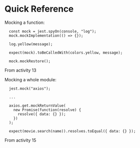 Quick Reference
===============

Mocking a function:

      const mock = jest.spyOn(console, "log");
      mock.mockImplementation(() => {});

      log.yellow(message);

      expect(mock).toBeCalledWith(colors.yellow, message);

      mock.mockRestore();

From activity 13

Mocking a whole module:

      jest.mock("axios");

      ...

      axios.get.mockReturnValue(
        new Promise(function(resolve) {
          resolve({ data: {} });
        })
      );

      expect(movie.search(name)).resolves.toEqual({ data: {} });

From activity 15

